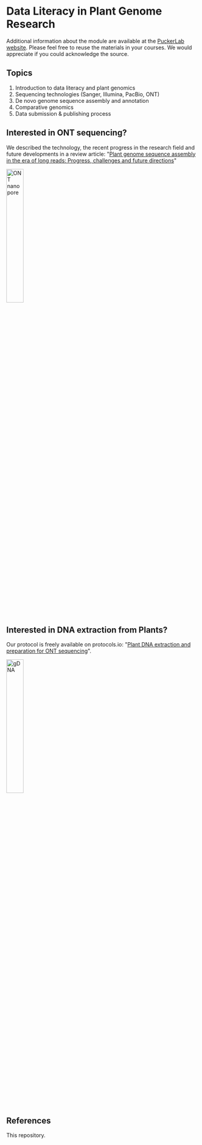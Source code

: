 
# Data Literacy in Plant Genome Research

Additional information about the module are available at the [PuckerLab website](https://www.tu-braunschweig.de/ifp/pbb/teaching/dalip). Please feel free to reuse the materials in your courses. We would appreciate if you could acknowledge the source.

## Topics

1) Introduction to data literacy and plant genomics
2) Sequencing technologies (Sanger, Illumina, PacBio, ONT)
3) De novo genome sequence assembly and annotation
4) Comparative genomics
5) Data submission & publishing process


## Interested in ONT sequencing?
We described the technology, the recent progress in the research field and future developments in a review article: "[Plant genome sequence assembly in the era of long reads: Progress, challenges and future directions](https://doi.org/10.1017/qpb.2021.18)"

<a href="https://doi.org/10.1017/qpb.2021.18">
<img alt="ONT nanopore" src="https://www.tu-braunschweig.de/fileadmin/Redaktionsgruppen/Institute_Fakultaet_2/IFP-PBB/IFP-PBB-Media/nanopores.png" width="30%" height="30%">
</a>


## Interested in DNA extraction from Plants?
Our protocol is freely available on protocols.io: "[Plant DNA extraction and preparation for ONT sequencing](https://dx.doi.org/10.17504/protocols.io.bcvyiw7w)".


<a href="https://dx.doi.org/10.17504/protocols.io.bcvyiw7w">
<img alt="gDNA" src="https://content.protocols.io/public/efa3ef1c490f52001426a207ba391b3a6a88230fa4d6a1819c801284cb80e398/bzdbbbq57.jpeg" width="30%" height="30%">
</a>



## References
This repository.

